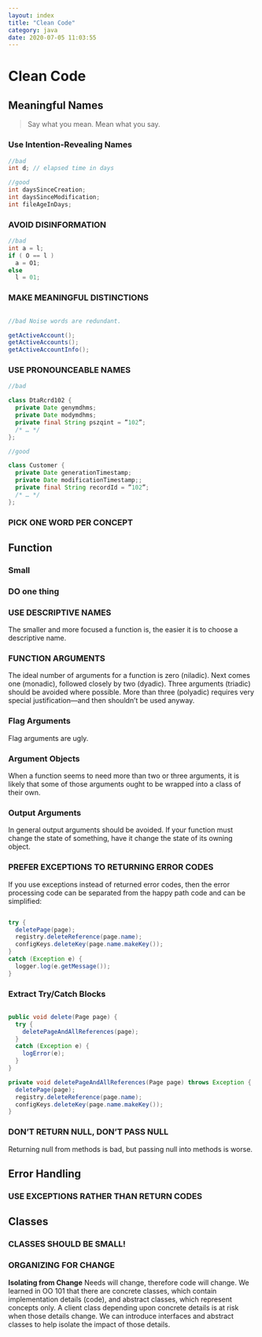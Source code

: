 ```yaml
---
layout: index
title: "Clean Code"
category: java
date: 2020-07-05 11:03:55
---
```


# Clean Code

## Meaningful Names

> Say what you mean. Mean what you say.

### Use Intention-Revealing Names

```java
//bad
int d; // elapsed time in days

//good
int daysSinceCreation;
int daysSinceModification;
int fileAgeInDays;
```

### AVOID DISINFORMATION

```java
//bad
int a = l;
if ( O == l )
  a = O1;
else
  l = 01;
```

### MAKE MEANINGFUL DISTINCTIONS

```java

//bad Noise words are redundant.

getActiveAccount();
getActiveAccounts();
getActiveAccountInfo();

```

### USE PRONOUNCEABLE NAMES

```java
//bad

class DtaRcrd102 {
  private Date genymdhms;
  private Date modymdhms;
  private final String pszqint = ”102”;
  /* … */
};

//good

class Customer {
  private Date generationTimestamp;
  private Date modificationTimestamp;;
  private final String recordId = ”102”;
  /* … */
};

```

### PICK ONE WORD PER CONCEPT

## Function

### Small

### DO one thing

### USE DESCRIPTIVE NAMES

The smaller and more focused a function is, the easier it is to choose a descriptive name.

### FUNCTION ARGUMENTS

The ideal number of arguments for a function is zero (niladic). Next comes one (monadic), followed closely by two (dyadic). Three arguments (triadic) should be avoided where possible. More than three (polyadic) requires very special justification—and then shouldn’t be used anyway.

### Flag Arguments

Flag arguments are ugly.

### Argument Objects 

When a function seems to need more than two or three arguments, it is likely that some of those arguments ought to be wrapped into a class of their own. 

### Output Arguments

In general output arguments should be avoided. If your function must change the state of something, have it change the state of its owning object.

### PREFER EXCEPTIONS TO RETURNING ERROR CODES

If you use exceptions instead of returned error codes, then the error processing code can be separated from the happy path code and can be simplified:  

```java

try {
  deletePage(page);
  registry.deleteReference(page.name);
  configKeys.deleteKey(page.name.makeKey());
}
catch (Exception e) {
  logger.log(e.getMessage());
}
```

### Extract Try/Catch Blocks

```java

public void delete(Page page) {
  try {
    deletePageAndAllReferences(page);
  }
  catch (Exception e) {
    logError(e);
  }
}

private void deletePageAndAllReferences(Page page) throws Exception {
  deletePage(page);
  registry.deleteReference(page.name);
  configKeys.deleteKey(page.name.makeKey());
}
```

### DON’T RETURN NULL, DON’T PASS NULL
Returning null from methods is bad, but passing null into methods is worse.

## Error Handling

### USE EXCEPTIONS RATHER THAN RETURN CODES

## Classes

### CLASSES SHOULD BE SMALL!

### ORGANIZING FOR CHANGE  

**Isolating from Change**
Needs will change, therefore code will change. We learned in OO 101 that there are concrete classes, which contain implementation details (code), and abstract classes, which represent concepts only. A client class depending upon concrete details is at risk when those details change. We can introduce interfaces and abstract classes to help isolate the impact of those details.
